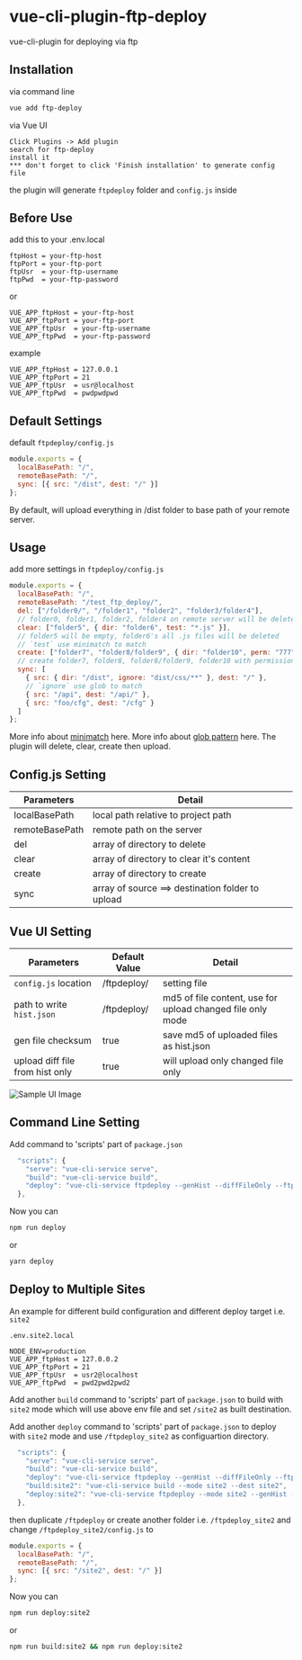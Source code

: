 # vue-cli-plugin-ftp-deploy

vue-cli-plugin for deploying via ftp

## Installation

via command line

```sh
vue add ftp-deploy
```

via Vue UI

```
Click Plugins -> Add plugin
search for ftp-deploy
install it
*** don't forget to click 'Finish installation' to generate config file
```

the plugin will generate `ftpdeploy` folder and `config.js` inside

## Before Use

add this to your .env.local

```env
ftpHost = your-ftp-host
ftpPort = your-ftp-port
ftpUsr  = your-ftp-username
ftpPwd  = your-ftp-password
```

or 

```env
VUE_APP_ftpHost = your-ftp-host
VUE_APP_ftpPort = your-ftp-port
VUE_APP_ftpUsr  = your-ftp-username
VUE_APP_ftpPwd  = your-ftp-password
```

example

```env
VUE_APP_ftpHost = 127.0.0.1
VUE_APP_ftpPort = 21
VUE_APP_ftpUsr  = usr@localhost
VUE_APP_ftpPwd  = pwdpwdpwd
```

## Default Settings

default `ftpdeploy/config.js`

```js
module.exports = {
  localBasePath: "/",
  remoteBasePath: "/",
  sync: [{ src: "/dist", dest: "/" }]
};
```

By default, will upload everything in /dist folder to base path of your remote server.

## Usage

add more settings in `ftpdeploy/config.js`

```js
module.exports = {
  localBasePath: "/",
  remoteBasePath: "/test_ftp_deploy/",
  del: ["/folder0/", "/folder1", "folder2", "folder3/folder4"],
  // folder0, folder1, folder2, folder4 on remote server will be deleted
  clear: ["folder5", { dir: "folder6", test: "*.js" }],
  // folder5 will be empty, folder6's all .js files will be deleted
  // `test` use minimatch to match
  create: ["folder7", "folder8/folder9", { dir: "folder10", perm: "777" }],
  // create folder7, folder8, folder8/folder9, folder10 with permission 777 (chmod command)
  sync: [
    { src: { dir: "/dist", ignore: "dist/css/**" }, dest: "/" },
    // `ignore` use glob to match
    { src: "/api", dest: "/api/" },
    { src: "foo/cfg", dest: "/cfg" }
  ]
};
```

More info about [minimatch](https://www.npmjs.com/package/minimatch) here.
More info about [glob pattern](https://www.npmjs.com/package/glob#glob-primer) here.
The plugin will delete, clear, create then upload.

## Config.js Setting

| Parameters     | Detail                                           |
| -------------- | ------------------------------------------------ |
| localBasePath  | local path relative to project path              |
| remoteBasePath | remote path on the server                        |
| del            | array of directory to delete                     |
| clear          | array of directory to clear it's content         |
| create         | array of directory to create                     |
| sync           | array of source ==> destination folder to upload |

## Vue UI Setting

| Parameters                      | Default Value | Detail                                                     |
| ------------------------------- | ------------- | ---------------------------------------------------------- |
| `config.js` location            | /ftpdeploy/   | setting file                                               |
| path to write `hist.json`       | /ftpdeploy/   | md5 of file content, use for upload changed file only mode |
| gen file checksum               | true          | save md5 of uploaded files as hist.json                    |
| upload diff file from hist only | true          | will upload only changed file only                         |

![Sample UI Image](https://i.imgur.com/sCrBEJe.jpg "Sample UI Image")

## Command Line Setting

Add command to 'scripts' part of `package.json`

```js
  "scripts": {
    "serve": "vue-cli-service serve",
    "build": "vue-cli-service build",
    "deploy": "vue-cli-service ftpdeploy --genHist --diffFileOnly --ftpCfgPath /ftpdeploy/ --ftpHistPath /ftpdeploy/"
  },
```

Now you can

```sh
npm run deploy
```

or

```sh
yarn deploy
```

## Deploy to Multiple Sites

An example for different build configuration and different deploy target i.e. `site2`

`.env.site2.local`

```env
NODE_ENV=production
VUE_APP_ftpHost = 127.0.0.2
VUE_APP_ftpPort = 21
VUE_APP_ftpUsr  = usr2@localhost
VUE_APP_ftpPwd  = pwd2pwd2pwd2
```

Add another `build` command to 'scripts' part of `package.json`
to build with `site2` mode which will use above env file and set `/site2` as built destination.

Add another `deploy` command to 'scripts' part of `package.json`
to deploy with `site2` mode and use `/ftpdeploy_site2` as configuartion directory.

```js
  "scripts": {
    "serve": "vue-cli-service serve",
    "build": "vue-cli-service build",
    "deploy": "vue-cli-service ftpdeploy --genHist --diffFileOnly --ftpCfgPath /ftpdeploy/ --ftpHistPath /ftpdeploy/",
    "build:site2": "vue-cli-service build --mode site2 --dest site2",
    "deploy:site2": "vue-cli-service ftpdeploy --mode site2 --genHist --diffFileOnly --ftpCfgPath /ftpdeploy_site2/ --ftpHistPath /ftpdeploy_site2/"
  },
```

then duplicate `/ftpdeploy` or create another folder i.e. `/ftpdeploy_site2`
and change `/ftpdeploy_site2/config.js` to 

```js
module.exports = {
  localBasePath: "/",
  remoteBasePath: "/",
  sync: [{ src: "/site2", dest: "/" }]
};
```

Now you can

```sh
npm run deploy:site2
```
or
```sh
npm run build:site2 && npm run deploy:site2
```
